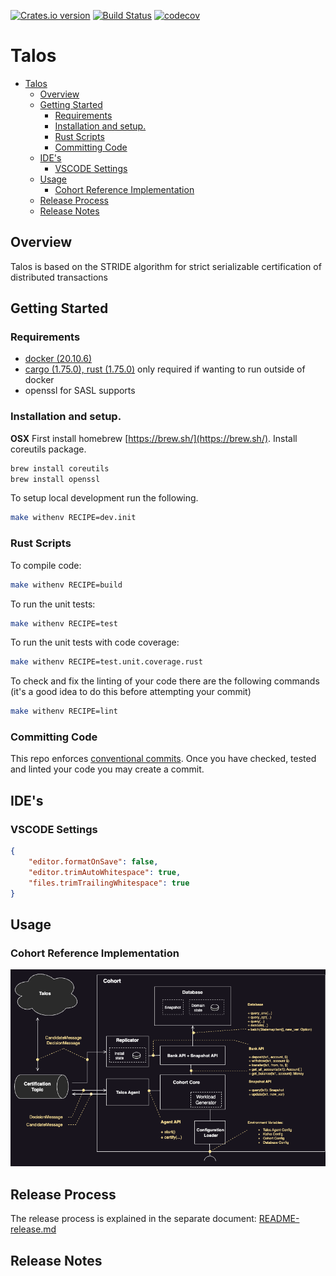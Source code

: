 [![Crates.io version](https://img.shields.io/crates/v/talos_certifier)](https://crates.io/crates/talos_certifier)
[![Build Status](https://img.shields.io/github/actions/workflow/status/kindredgroup/talos/master.yml)](https://github.com/kindredgroup/talos/actions/workflows/master.yml)
[![codecov](https://img.shields.io/codecov/c/github/kindredgroup/talos/master?style=flat-square&logo=codecov)](https://app.codecov.io/gh/kindredgroup/talos)


# Talos


[comment]: <> (TOC_START)

- [Talos](#talos)
  - [Overview ](#overview-)
  - [Getting Started ](#getting-started-)
    - [Requirements ](#requirements-)
    - [Installation and setup. ](#installation-and-setup-)
    - [Rust Scripts ](#rust-scripts-)
    - [Committing Code ](#committing-code-)
  - [IDE's ](#ides-)
    - [VSCODE Settings ](#vscode-settings-)
  - [Usage ](#usage-)
    - [Cohort Reference Implementation](#cohort-reference-implementation)
  - [Release Process ](#release-process-)
  - [Release Notes ](#release-notes-)

[comment]: <> (TOC_END)

## Overview <a name="overview"></a>

Talos is based on the STRIDE algorithm for strict serializable certification of distributed transactions

## Getting Started <a name="getting-started"></a>

### Requirements <a name="getting-started-requirements"></a>

-   [docker (20.10.6)](https://docs.docker.com/get-docker/)
-   [cargo (1.75.0), rust (1.75.0)](https://www.rust-lang.org/tools/install) only required if wanting to run outside of docker
-   openssl for SASL supports

### Installation and setup. <a name="getting-started-installation-and-setup"></a>

**OSX**
First install homebrew [https://brew.sh/](https://brew.sh/).
Install coreutils package.

```bash
brew install coreutils
brew install openssl
```

To setup local development run the following.

```bash
make withenv RECIPE=dev.init
```

### Rust Scripts <a name="getting-started-rust-scripts"></a>

To compile code:

```bash
make withenv RECIPE=build
```

To run the unit tests:

```bash
make withenv RECIPE=test
```

To run the unit tests with code coverage:

```bash
make withenv RECIPE=test.unit.coverage.rust
```

To check and fix the linting of your code there are the following commands (it's a good idea to do this before attempting your commit)

```bash
make withenv RECIPE=lint
```

### Committing Code <a name="getting-started-committing-code"></a>

This repo enforces [conventional commits](https://www.conventionalcommits.org/en/v1.0.0/).
Once you have checked, tested and linted your code you may create a commit.

## IDE's <a name="ides"></a>

### VSCODE Settings <a name="ides-vscode-settings"></a>

```json
{
    "editor.formatOnSave": false,
    "editor.trimAutoWhitespace": true,
    "files.trimTrailingWhitespace": true
}
```

## Usage <a name="usage"></a>

### Cohort Reference Implementation
![Cohort architecture](docs/cohort-arch.png)

## Release Process <a name="release"></a>

The release process is explained in the separate document: [README-release.md](/README-release.md)

## Release Notes <a name="release-notes"></a>
